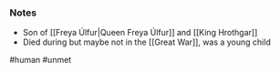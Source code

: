 ### Notes

- Son of [[Freya Úlfur|Queen Freya Úlfur]] and [[King Hrothgar]]
- Died during but maybe not in the [[Great War]], was a young child

#human #unmet 